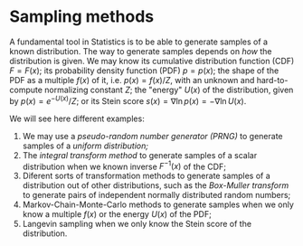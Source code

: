 # Sampling methods

A fundamental tool in Statistics is to be able to generate samples of a known distribution. The way to generate samples depends on *how* the distribution is given. We may know its cumulative distribution function (CDF) $F=F(x);$ its probability density function (PDF) $p=p(x);$ the shape of the PDF as a multiple $f(x)$ of it, i.e. $p(x) = f(x)/Z,$ with an unknown and hard-to-compute normalizing constant $Z;$ the "energy" $U(x)$ of the distribution, given by $p(x) = e^{-U(x)}/Z;$ or its Stein score $s(x) = \nabla \ln p(x) = - \nabla\ln U(x).$

We will see here different examples:
1. We may use a *pseudo-random number generator (PRNG)* to generate samples of a *uniform distribution;*
2. The *integral transform method* to generate samples of a scalar distribution when we known inverse $F^{-1}(x)$ of the CDF;
3. Diferent sorts of transformation methods to generate samples of a distribution out of other distributions, such as the *Box-Muller transform* to generate pairs of independent normally distributed random numbers;
4. Markov-Chain-Monte-Carlo methods to generate samples when we only know a multiple $f(x)$ or the energy $U(x)$ of the PDF;
5. Langevin sampling when we only know the Stein score of the distribution.